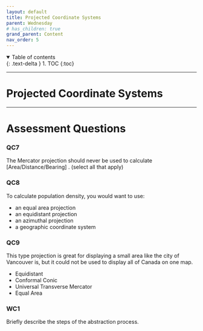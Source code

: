 ```yaml
---
layout: default
title: Projected Coordinate Systems
parent: Wednesday
# has_children: true
grand_parent: Content
nav_order: 5
---
```


<details open markdown="block">
  <summary>
    Table of contents
  </summary>
  {: .text-delta }
1. TOC
{:toc}
</details>

---

# Projected Coordinate Systems



---

# Assessment Questions

### QC7

The Mercator projection should never be used to calculate [Area/Distance/Bearing] . (select all that apply)

### QC8

To calculate population density, you would want to use:

- an equal area projection
- an equidistant projection
- an azimuthal projection
- a geographic coordinate system

### QC9

This type projection is great for displaying a small area like the city of Vancouver is, but it could not be used to display all of Canada on one map.

- Equidistant
- Conformal Conic
- Universal Transverse Mercator
- Equal Area

### WC1

Briefly describe the steps of the abstraction process.
